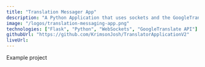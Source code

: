 ```yaml
---
title: "Translation Messager App"
description: "A Python Application that uses sockets and the GoogleTranslator API to communicate translated messages between clients."
image: "/logos/translation-messaging-app.png"
technologies: ["Flask", "Python", "WebSockets", "GoogleTranslate API"]
githubUrl: "https://github.com/KrimsonJosh/TranslatorApplicationV2"
liveUrl: 
---
```


Example project